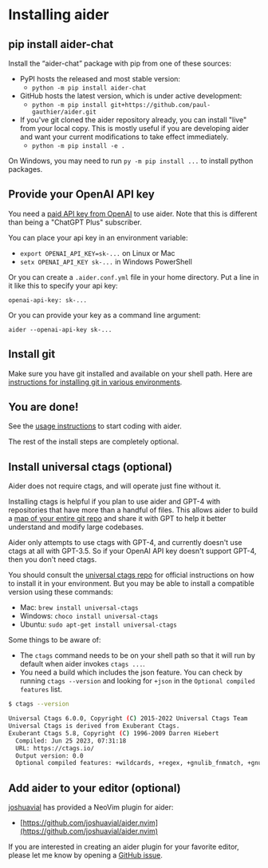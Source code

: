 
# Installing aider

## pip install aider-chat

Install the “aider-chat” package with pip from one of these sources:

* PyPI hosts the released and most stable version:
  * `python -m pip install aider-chat`
* GitHub hosts the latest version, which is under active development:
  * `python -m pip install git+https://github.com/paul-gauthier/aider.git`
* If you've git cloned the aider repository already, you can install "live" from your local copy. This is mostly useful if you are developing aider and want your current modifications to take effect immediately.
  * `python -m pip install -e .`

On Windows, you may need to run `py -m pip install ...` to install python packages.

## Provide your OpenAI API key

You need a
[paid API key from OpenAI](https://help.openai.com/en/articles/4936850-where-do-i-find-my-secret-api-key)
to use aider. Note that this is different than being a "ChatGPT Plus" subscriber.

You can place your api key in an environment variable:

* `export OPENAI_API_KEY=sk-...` on Linux or Mac
* `setx OPENAI_API_KEY sk-...` in Windows PowerShell

Or you can create a `.aider.conf.yml` file in your home directory.
Put a line in it like this to specify your api key:

```
openai-api-key: sk-...
```

Or you can provide your key as a command line argument:

```
aider --openai-api-key sk-...
```

## Install git

Make sure you have git installed and available on your shell path.
Here are
[instructions for installing git in various environments](https://github.com/git-guides/install-git).

## You are done!

See the [usage instructions](/#usage) to start coding with aider.

The rest of the install steps are completely optional.

## Install universal ctags (optional)

Aider does not require ctags, and will operate just fine without it.

Installing ctags is helpful if you plan to use aider and GPT-4 with repositories
that have more than a handful of files.
This allows aider to build a
[map of your entire git repo](https://aider.chat/docs/ctags.html)
and share it with GPT to help it better understand and modify large codebases.

Aider only attempts to use ctags with GPT-4,
and currently doesn't use ctags at all with GPT-3.5.
So if your OpenAI API key doesn't support GPT-4, then you don't need ctags.

You should consult the
[universal ctags repo](https://github.com/universal-ctags/ctags)
for official instructions on how to install it in your environment.
But you may be able to install a compatible version using these commands:

* Mac: `brew install universal-ctags`
* Windows: `choco install universal-ctags`
* Ubuntu: `sudo apt-get install universal-ctags`

Some things to be aware of:

* The `ctags` command needs to be on your shell path so that it will run by default when aider invokes `ctags ...`.
* You need a build which includes the json feature. You can check by running `ctags --version` and looking for `+json` in the `Optional compiled features` list.

```bash
$ ctags --version

Universal Ctags 6.0.0, Copyright (C) 2015-2022 Universal Ctags Team
Universal Ctags is derived from Exuberant Ctags.
Exuberant Ctags 5.8, Copyright (C) 1996-2009 Darren Hiebert
  Compiled: Jun 25 2023, 07:31:18
  URL: https://ctags.io/
  Output version: 0.0
  Optional compiled features: +wildcards, +regex, +gnulib_fnmatch, +gnulib_regex, +iconv, +option-directory, +xpath, +json, +interactive, +yaml, +case-insensitive-filenames, +packcc, +optscript, +pcre2
```

## Add aider to your editor (optional)

[joshuavial](https://github.com/joshuavial) has provided a NeoVim plugin for aider:

* [https://github.com/joshuavial/aider.nvim](https://github.com/joshuavial/aider.nvim)

If you are interested in creating an aider plugin for your favorite editor,
please let me know by opening a
[GitHub issue](https://github.com/paul-gauthier/aider/issues).
